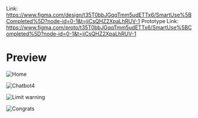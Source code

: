 Link: https://www.figma.com/design/t35T0bbJGqqTmm5udETTx6/SmartUse%5BCompleted%5D?node-id=0-1&t=jiCsQHZ2XpaLhRUV-1
Prototype Link: https://www.figma.com/proto/t35T0bbJGqqTmm5udETTx6/SmartUse%5BCompleted%5D?node-id=0-1&t=jiCsQHZ2XpaLhRUV-1

# Preview

![Home](https://github.com/keremlevent/SmartUse/assets/92311846/7690f90e-9dec-4b0e-bf16-0d8b2423ec64)

![Chatbot4](https://github.com/keremlevent/SmartUse/assets/92311846/7fdc8c30-b44a-43d4-b533-9e0dedd352ca)

![Limit warning](https://github.com/keremlevent/SmartUse/assets/92311846/41f67c60-f348-4bb5-a667-1366ffa1c0cc)

![Congrats](https://github.com/keremlevent/SmartUse/assets/92311846/cea666a7-eb1c-4b56-83ab-3535dc972dd0)

